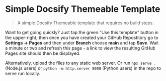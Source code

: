 # Simple Docsify Themeable Template

> A simple Docsify Themeable template that requires no build steps.

Want to get going quickly? Just tap the green "Use this template" button in the upper-right, then once you have created your GitHub Repostitory go to **Settings -> Pages** and then under **Branch** choose **main** and tap **Save**. Wait a minute or two and refresh this page - a link to view the resulting GitHub Pages site should then be displayed.

Alternatively, upload the files to any static web server. Or run `npx serve .` (Node.js users) or `python -m http.server 8000` (Python users) in the repo to serve run locally.
